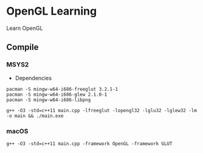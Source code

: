# OpenGL Learning

Learn OpenGL

## Compile

### MSYS2

* Dependencies
```
pacman -S mingw-w64-i686-freeglut 3.2.1-1
pacman -S mingw-w64-i686-glew 2.1.0-1
pacman -S mingw-w64-i686-libpng
```

```
g++ -O3 -std=c++11 main.cpp -lfreeglut -lopengl32 -lglu32 -lglew32 -lm -o main && ./main.exe
```

### macOS

```
g++ -O3 -std=c++11 main.cpp -framework OpenGL -framework GLUT
```
